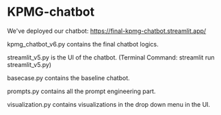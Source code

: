 # KPMG-chatbot

We've deployed our chatbot: https://final-kpmg-chatbot.streamlit.app/

kpmg_chatbot_v6.py contains the final chatbot logics.

streamlit_v5.py is the UI of the chatbot. (Terminal Command: streamlit run streamlit_v5.py)

basecase.py contains the baseline chatbot.

prompts.py contains all the prompt engineering part.

visualization.py contains visualizations in the drop down menu in the UI.